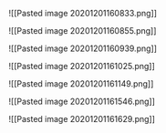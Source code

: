 ![[Pasted image 20201201160833.png]]

![[Pasted image 20201201160855.png]]

![[Pasted image 20201201160939.png]]

![[Pasted image 20201201161025.png]]

![[Pasted image 20201201161149.png]]

![[Pasted image 20201201161546.png]]

![[Pasted image 20201201161629.png]]